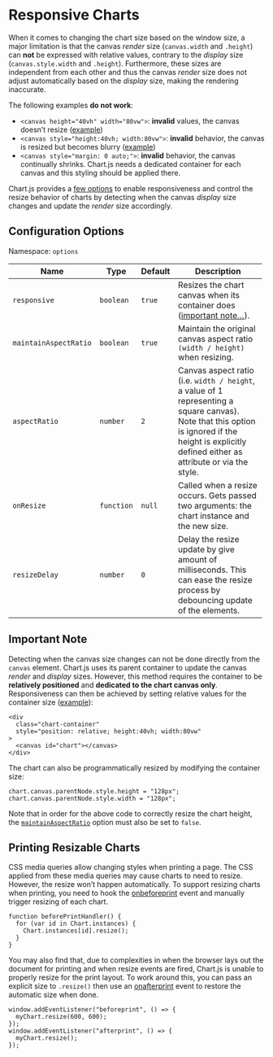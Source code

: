 Responsive Charts
=================

When it comes to changing the chart size based on the window size, a major limitation is that the canvas *render* size (`canvas.width` and `.height`) can **not** be expressed with relative values, contrary to the *display* size (`canvas.style.width` and `.height`). Furthermore, these sizes are independent from each other and thus the canvas *render* size does not adjust automatically based on the *display* size, making the rendering inaccurate.

The following examples **do not work**:

-   `<canvas height="40vh" width="80vw">`: **invalid** values, the canvas doesn’t resize ([example](https://codepen.io/chartjs/pen/oWLZaR))
-   `<canvas style="height:40vh; width:80vw">`: **invalid** behavior, the canvas is resized but becomes blurry ([example](https://codepen.io/chartjs/pen/WjxpmO))
-   `<canvas style="margin: 0 auto;">`: **invalid** behavior, the canvas continually shrinks. Chart.js needs a dedicated container for each canvas and this styling should be applied there.

Chart.js provides a [few options](#configuration-options) to enable responsiveness and control the resize behavior of charts by detecting when the canvas *display* size changes and update the *render* size accordingly.

Configuration Options
---------------------

Namespace: `options`

<table style="width:99%;"><colgroup><col style="width: 9%" /><col style="width: 4%" /><col style="width: 3%" /><col style="width: 83%" /></colgroup><thead><tr class="header"><th>Name</th><th>Type</th><th>Default</th><th>Description</th></tr></thead><tbody><tr class="odd"><td><code>responsive</code></td><td><code>boolean</code></td><td><code>true</code></td><td>Resizes the chart canvas when its container does (<a href="#important-note">important note…</a>).</td></tr><tr class="even"><td><code>maintainAspectRatio</code></td><td><code>boolean</code></td><td><code>true</code></td><td>Maintain the original canvas aspect ratio <code>(width / height)</code> when resizing.</td></tr><tr class="odd"><td><code>aspectRatio</code></td><td><code>number</code></td><td><code>2</code></td><td>Canvas aspect ratio (i.e. <code>width / height</code>, a value of 1 representing a square canvas). Note that this option is ignored if the height is explicitly defined either as attribute or via the style.</td></tr><tr class="even"><td><code>onResize</code></td><td><code>function</code></td><td><code>null</code></td><td>Called when a resize occurs. Gets passed two arguments: the chart instance and the new size.</td></tr><tr class="odd"><td><code>resizeDelay</code></td><td><code>number</code></td><td><code>0</code></td><td>Delay the resize update by give amount of milliseconds. This can ease the resize process by debouncing update of the elements.</td></tr></tbody></table>

Important Note
--------------

Detecting when the canvas size changes can not be done directly from the `canvas` element. Chart.js uses its parent container to update the canvas *render* and *display* sizes. However, this method requires the container to be **relatively positioned** and **dedicated to the chart canvas only**. Responsiveness can then be achieved by setting relative values for the container size ([example](https://codepen.io/chartjs/pen/YVWZbz)):

    <div
      class="chart-container"
      style="position: relative; height:40vh; width:80vw"
    >
      <canvas id="chart"></canvas>
    </div>

The chart can also be programmatically resized by modifying the container size:

    chart.canvas.parentNode.style.height = "128px";
    chart.canvas.parentNode.style.width = "128px";

Note that in order for the above code to correctly resize the chart height, the [`maintainAspectRatio`](#configuration-options) option must also be set to `false`.

Printing Resizable Charts
-------------------------

CSS media queries allow changing styles when printing a page. The CSS applied from these media queries may cause charts to need to resize. However, the resize won’t happen automatically. To support resizing charts when printing, you need to hook the [onbeforeprint](https://developer.mozilla.org/en-US/docs/Web/API/WindowEventHandlers/onbeforeprint) event and manually trigger resizing of each chart.

    function beforePrintHandler() {
      for (var id in Chart.instances) {
        Chart.instances[id].resize();
      }
    }

You may also find that, due to complexities in when the browser lays out the document for printing and when resize events are fired, Chart.js is unable to properly resize for the print layout. To work around this, you can pass an explicit size to `.resize()` then use an [onafterprint](https://developer.mozilla.org/en-US/docs/Web/API/WindowEventHandlers/onafterprint) event to restore the automatic size when done.

    window.addEventListener("beforeprint", () => {
      myChart.resize(600, 600);
    });
    window.addEventListener("afterprint", () => {
      myChart.resize();
    });
